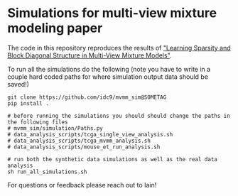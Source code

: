 # Simulations for multi-view mixture modeling paper


The code in this repository reproduces the results of ["Learning Sparsity and Block Diagonal Structure in Multi-View
Mixture Models"](https://arxiv.org/pdf/2012.15313.pdf).


To run all the simulations do the following (note you have to write in a couple hard coded paths for where simulation output data should be saved!)

```
git clone https://github.com/idc9/mvmm_sim@SOMETAG
pip install .

# before running the simulations you should should change the paths in the following files
# mvmm_sim/simulation/Paths.py
# data_analysis_scripts/tcga_single_view_analysis.sh
# data_analysis_scripts/tcga_mvmm_analysis.sh
# data_analysis_scripts/mouse_et_run_analysis.sh

# run both the synthetic data simulations as well as the real data analysis
sh run_all_simulations.sh
```

For questions or feedback please reach out to Iain!